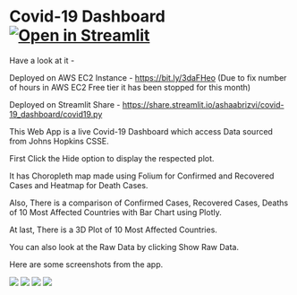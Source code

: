 # Covid-19 Dashboard [![Open in Streamlit](https://static.streamlit.io/badges/streamlit_badge_black_white.svg)](https://share.streamlit.io/ashaabrizvi/covid-19_dashboard/covid19.py)

Have a look at it -

Deployed on AWS EC2 Instance - https://bit.ly/3daFHeo (Due to fix number of hours in AWS EC2 Free tier it has been stopped for this month)

Deployed on Streamlit Share - https://share.streamlit.io/ashaabrizvi/covid-19_dashboard/covid19.py 

This Web App is a live Covid-19 Dashboard which access Data sourced from Johns Hopkins CSSE.

First Click the Hide option to display the respected plot.

It has Choropleth map made using Folium for Confirmed and Recovered Cases and Heatmap for Death Cases.

Also, There is a comparison of Confirmed Cases, Recovered Cases, Deaths of 10 Most Affected Countries with Bar Chart using Plotly.

At last, There is a 3D Plot of 10 Most Affected Countries.

You can also look at the Raw Data by clicking Show Raw Data.

Here are some screenshots from the app.



![](screenshots/1.png)
![](screenshots/2.png)
![](screenshots/3.png)
![](screenshots/4.png)

